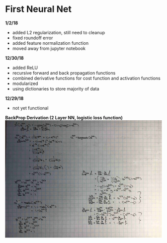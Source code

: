 # First Neural Net

**1/2/18** 
- added L2 regularization, still need to cleanup
- fixed roundoff error
- added feature normalization function
- moved away from jupyter notebook

**12/30/18** 
- added ReLU
- recursive forward and back propagation functions
- combined derivative functions for cost function and activation functions
- modularized
- using dictionaries to store majority of data

**12/29/18** 
- not yet functional

**BackProp Derivation (2 Layer NN, logistic loss function)**
![Derivation](Images/Backprop-Derivation.jpg)



